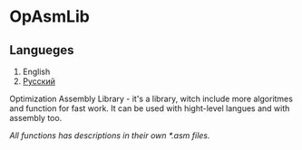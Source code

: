 # OpAsmLib
## Langueges
1) English
2) [Русский](https://github.com/GamesAdmin/OpAsmLib/edit/master/README_RU.md)

Optimization Assembly Library - it's a library, witch include more algoritmes and function for fast work. It can be used with hight-level langues and with assembly too.

_All functions has descriptions in their own *.asm files._
